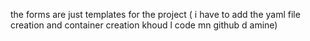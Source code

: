 the forms are just templates for the project ( i have to add the yaml file creation and container creation khoud l code mn github d amine)